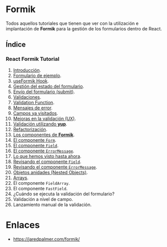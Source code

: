 # Formik

Todos aquellos tutoriales que tienen que ver con la utilización e implantación de **Formik** para la gestión de los formularios dentro de React.

## Índice

### React Formik Tutorial

1. [Introducción](https://github.com/DevJoseManuel/js-tutorials/blob/master/react/formik/01_Introduction.md).
2. [Formulario de ejemplo](https://github.com/DevJoseManuel/js-tutorials/blob/master/react/formik/02_Simple_Form.md).
3. [useFormik Hook](https://github.com/DevJoseManuel/js-tutorials/blob/master/react/formik/03_useFormik_hook.md).
4. [Gestión del estado del formulario](https://github.com/DevJoseManuel/js-tutorials/blob/master/react/formik/04_Managing_Form_State.md).
5. [Envío del formulario (submit)](https://github.com/DevJoseManuel/js-tutorials/blob/master/react/formik/05_Handling_Form_Submission.md).
6. [Validaciones](https://github.com/DevJoseManuel/js-tutorials/blob/master/react/formik/06_Form_Validation.md).
7. [Validation Function](https://github.com/DevJoseManuel/js-tutorials/blob/master/react/formik/07_Validation_Function.md).
8. [Mensajes de error](https://github.com/DevJoseManuel/js-tutorials/blob/master/react/formik/08_Displaying_Error_Messages.md).
9. [Campos ya visitados](https://github.com/DevJoseManuel/js-tutorials/blob/master/react/formik/09_Visited_Fields.md).
10. [Mejoras en la validación (UX)](https://github.com/DevJoseManuel/js-tutorials/blob/master/react/formik/10_Improving_Validation_UX.md).
11. [Validación utilizando **yup**](https://github.com/DevJoseManuel/js-tutorials/blob/master/react/formik/11_Schema_Validation_with_yup.md).
12. [Refactorización](https://github.com/DevJoseManuel/js-tutorials/blob/master/react/formik/12_Reducing_Boilerplate.md).
13. [Los componentes de **Formik**](https://github.com/DevJoseManuel/js-tutorials/blob/master/react/formik/13_Formik_Components.md).
14. [El componente `Form`](https://github.com/DevJoseManuel/js-tutorials/blob/master/react/formik/14_Form_Component.md).
15. [El componente `Field`](https://github.com/DevJoseManuel/js-tutorials/blob/master/react/formik/15_Field_Component.md).
16. [El componente `ErrorMessage`](https://github.com/DevJoseManuel/js-tutorials/blob/master/react/formik/16_ErrorMessage_Component.md).
17. [Lo que hemos visto hasta ahora](https://github.com/DevJoseManuel/js-tutorials/blob/master/react/formik/17_Journey_so_Far.md).
18. [Revisando el componente `Field`](https://github.com/DevJoseManuel/js-tutorials/blob/master/react/formik/18_Field_Revisited.md).
19. [Revisando el componente `ErrorMessage`](https://github.com/DevJoseManuel/js-tutorials/blob/master/react/formik/19_ErrorMessage_Revisited.md).
20. [Objetos anidades (Nested Objects)](https://github.com/DevJoseManuel/js-tutorials/blob/master/react/formik/20_Nested_Objects.md).
21. [Arrays](https://github.com/DevJoseManuel/js-tutorials/blob/master/react/formik/21_Arrays.md).
22. El componente `FieldArray`.
23. El componente `FastField`.
24. ¿Cuándo se ejecuta la validación del formulario?
25. Validación a nivel de campo.
26. Lanzamiento manual de la validación.

# Enlaces
* <https://jaredpalmer.com/formik/>

